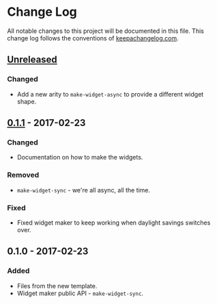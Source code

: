 # Change Log
All notable changes to this project will be documented in this file. This change log follows the conventions of [keepachangelog.com](http://keepachangelog.com/).

## [Unreleased]
### Changed
- Add a new arity to `make-widget-async` to provide a different widget shape.

## [0.1.1] - 2017-02-23
### Changed
- Documentation on how to make the widgets.

### Removed
- `make-widget-sync` - we're all async, all the time.

### Fixed
- Fixed widget maker to keep working when daylight savings switches over.

## 0.1.0 - 2017-02-23
### Added
- Files from the new template.
- Widget maker public API - `make-widget-sync`.

[Unreleased]: https://github.com/your-name/kixi.log/compare/0.1.1...HEAD
[0.1.1]: https://github.com/your-name/kixi.log/compare/0.1.0...0.1.1
